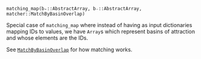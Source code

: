 ```
matching_map(b₊::AbstractArray, b₋::AbstractArray, matcher::MatchByBasinOverlap)
```

Special case of `matching_map` where instead of having as input dictionaries mapping IDs to values, we have `Array`s which represent basins of attraction and whose elements are the IDs.

See [`MatchByBasinOverlap`](@ref) for how matching works.
